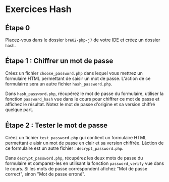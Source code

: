 # Exercices Hash

## Étape 0

Placez-vous dans le dossier `bre02-php-j7` de votre IDE et créez un dossier `hash`.


## Étape 1 : Chiffrer un mot de passe

Créez un fichier `choose_password.php` dans lequel vous mettrez un formulaire HTML permettant de saisir un mot de passe. L'action de ce formulairre sera un autre fichier `hash_password.php`.

Dans `hash_password.php`, récupérez le mot de passe du formulaire, utiliser la fonction `password_hash` vue dans le cours pour chiffrer ce mot de passe et affichez le résultat. Notez le mot de passe d'origine et sa version chiffré quelque part.


## Étape 2 : Tester le mot de passe

Créez un fichier `test_password.php` qui contient un formulaire HTML permettant e aisir un mot de passe en clair et sa version chiffrée. Láction de ce formulaire est un autre fichier : `decrypt_password.php`.

Dans `decrypt_password.php`, récupérez les deux mots de passe du formulaire et comparez-les en utilisant la fonction `password_verify` vue dans le cours. Si les mots de passe correspondent afichez "Mot de passe correct", sinon "Mot de passe erroné".